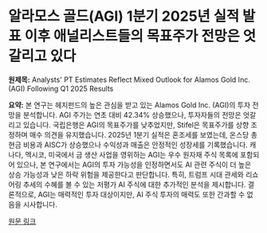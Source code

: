 # 알라모스 골드(AGI) 1분기 2025년 실적 발표 이후 애널리스트들의 목표주가 전망은 엇갈리고 있다

**원제목:** Analysts' PT Estimates Reflect Mixed Outlook for Alamos Gold Inc. (AGI) Following Q1 2025 Results

**요약:** 본 연구는 헤지펀드의 높은 관심을 받고 있는 Alamos Gold Inc. (AGI)의 투자 전망을 분석합니다.  AGI 주가는 연초 대비 42.34% 상승했으나, 투자자들의 전망은 엇갈리고 있습니다.  국립은행은 AGI의 목표주가를 낮추었지만, Stifel은 목표주가를 상향 조정하며 매수 의견을 유지했습니다.  2025년 1분기 실적은 혼조세를 보였는데, 온스당 총 현금 비용과 AISC가 상승했으나 수익성과 매출은 안정적인 성장세를 기록했습니다.  캐나다, 멕시코, 미국에서 금 생산 사업을 영위하는 AGI는 우수 원자재 주식 목록에 포함되어 있으나,  본 연구에서는 AGI의 투자 가능성을 인정하면서도 AI 관련 주식이 더 높은 상승 가능성과 낮은 하락 위험을 제공한다고 판단합니다. 특히, 트럼프 시대 관세와 리쇼어링 추세의 수혜를 볼 수 있는 저평가 AI 주식에 대한 추가적인 분석을 제시합니다.  결론적으로, AGI는 매력적인 투자 대상이지만,  AI 주식 투자의 매력도 또한 간과할 수 없음을 시사합니다.

[원문 링크](https://finance.yahoo.com/news/analysts-pt-estimates-reflect-mixed-215704155.html)
